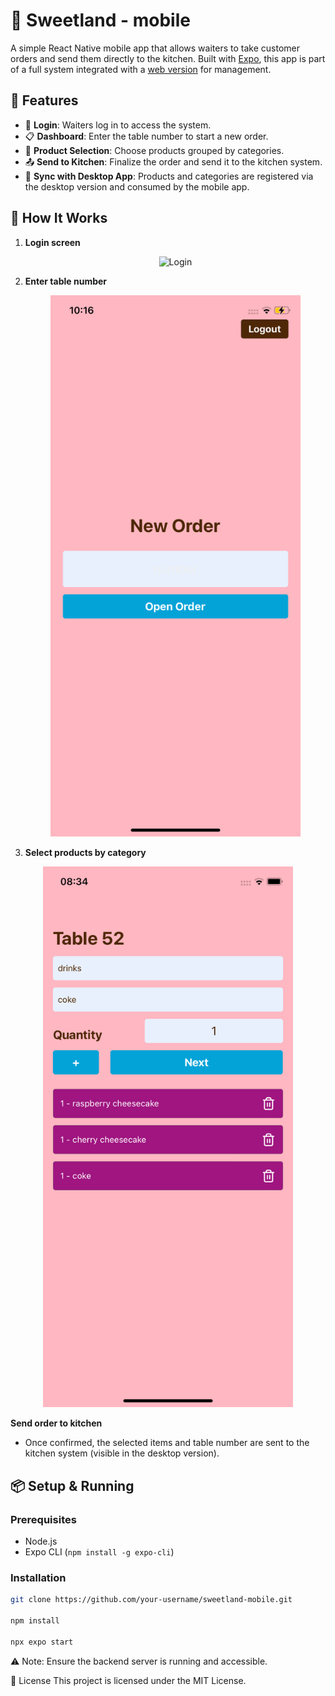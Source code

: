 # 📱 Sweetland - mobile

A simple React Native mobile app that allows waiters to take customer orders and send them directly to the kitchen. Built with [Expo](https://expo.dev/), this app is part of a full system integrated with a [web version](https://github.com/grc-softdev/sweetland-client/tree/main) for management.

## 📱 Features

- 🔐 **Login**: Waiters log in to access the system.
- 📋 **Dashboard**: Enter the table number to start a new order.
- 🧾 **Product Selection**: Choose products grouped by categories.
- 📤 **Send to Kitchen**: Finalize the order and send it to the kitchen system.
- 🔄 **Sync with Desktop App**: Products and categories are registered via the desktop version and consumed by the mobile app.

## 🧪 How It Works

1. **Login screen**
   <p align="center">
    <img src="assets/sweetland.png" alt="Login" width="400px">
   </p>

2. **Enter table number**
    <p align="center">
    <img src="assets/openOrder.png" alt="Login" width="400px">
   </p>

3. **Select products by category**
 <p align="center">
    <img src="assets/itemsOrder.png" alt="Login" width="400px">
   </p>

 **Send order to kitchen**  
   - Once confirmed, the selected items and table number are sent to the kitchen system (visible in the desktop version).

## 📦 Setup & Running

### Prerequisites

- Node.js
- Expo CLI (`npm install -g expo-cli`)

### Installation

```bash
git clone https://github.com/your-username/sweetland-mobile.git

npm install

npx expo start
```

⚠️ Note: Ensure the backend server is running and accessible.

🧾 License
This project is licensed under the MIT License.

